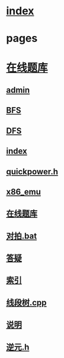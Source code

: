 # [index](\index.html)
# pages
# [在线题库](\markdown\在线题库.html)
## [admin](index.html?page=admin.html)
## [BFS](index.html?page=BFS.md)
## [DFS](index.html?page=DFS.md)
## [index](index.html?page=index.md)
## [quickpower.h](index.html?page=quickpower.h)
## [x86_emu](index.html?page=x86_emu.md)
## [在线题库](index.html?page=在线题库.html)
## [对拍.bat](index.html?page=对拍.bat)
## [答疑](index.html?page=答疑.md)
## [索引](index.html?page=索引.md)
## [线段树.cpp](index.html?page=线段树.cpp)
## [说明](index.html?page=说明.md)
## [逆元.h](index.html?page=逆元.h)
